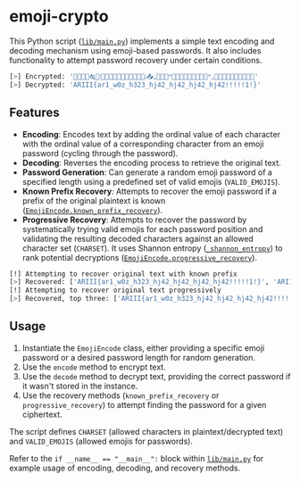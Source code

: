 # emoji-crypto

This Python script ([`lib/main.py`](lib/main.py)) implements a simple text encoding and decoding mechanism using emoji-based passwords. It also includes functionality to attempt password recovery under certain conditions.

```bash
[>] Encrypted: '🥔📌🥵🦼🙗📸🙯🚀🥄📜🚅👾🦍💬🥻💭🥞🦦🙭📥🙸🙂🥅📜🙶💸🥇👿🥲📢🦖🦧🙀📜🙶🙸🥇💯😯👯🤴👮🤴💫🥍🧰'
[>] Decrypted: 'ARIII{ar1_w0z_h323_hj42_hj42_hj42_hj42!!!!!1!}'
```

## Features
*   **Encoding**: Encodes text by adding the ordinal value of each character with the ordinal value of a corresponding character from an emoji password (cycling through the password).
*   **Decoding**: Reverses the encoding process to retrieve the original text.
*   **Password Generation**: Can generate a random emoji password of a specified length using a predefined set of valid emojis (`VALID_EMOJIS`).
*   **Known Prefix Recovery**: Attempts to recover the emoji password if a prefix of the original plaintext is known ([`EmojiEncode.known_prefix_recovery`](lib/main.py#L48)).
*   **Progressive Recovery**: Attempts to recover the password by systematically trying valid emojis for each password position and validating the resulting decoded characters against an allowed character set (`CHARSET`). It uses Shannon entropy ([`_shannon_entropy`](lib/main.py#L10)) to rank potential decryptions ([`EmojiEncode.progressive_recovery`](lib/main.py#L80)).

```bash
[!] Attempting to recover original text with known prefix
[>] Recovered: ['ARIII{ar1_w0z_h323_hj42_hj42_hj42_hj42!!!!!1!}', 'ARIII{ar1bw0z_h323_hj42bhj42_hj42_hj45!!!!!1!}']
[!] Attempting to recover original text progressively
[>] Recovered, top three: ['ARIII{ar1_w0z_h323_hj42_hj42_hj42_hj42!!!!!1!}', 'ARIII{Kr1_w0z_h323_hT42_hj42_hj42_Rj42!!!!!1!}', 'ARIII{ax1_w0z_h323_hj:2_hj42_hj42_hp42!!!!!1!}']
```

## Usage

1.  Instantiate the `EmojiEncode` class, either providing a specific emoji password or a desired password length for random generation.
2.  Use the `encode` method to encrypt text.
3.  Use the `decode` method to decrypt text, providing the correct password if it wasn't stored in the instance.
4.  Use the recovery methods (`known_prefix_recovery` or `progressive_recovery`) to attempt finding the password for a given ciphertext.

The script defines `CHARSET` (allowed characters in plaintext/decrypted text) and `VALID_EMOJIS` (allowed emojis for passwords).

Refer to the `if __name__ == "__main__":` block within [`lib/main.py`](lib/main.py#L138) for example usage of encoding, decoding, and recovery methods.
